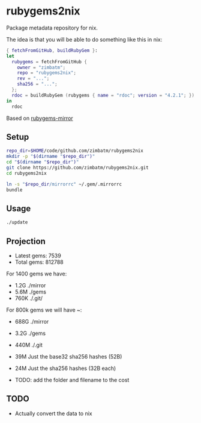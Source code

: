 # rubygems2nix

Package metadata repository for nix.

The idea is that you will be able to do something like this in nix:

```nix
{ fetchFromGitHub, buildRubyGem }:
let
  rubygems = fetchFromGitHub {
    owner = "zimbatm";
    repo = "rubygems2nix";
    rev = "...";
    sha256 = "...";
  };
  rdoc = buildRubyGem (rubygems { name = "rdoc"; version = "4.2.1"; });
in
  rdoc
```

Based on [rubygems-mirror](https://github.com/rubygems/rubygems-mirror)

## Setup

```sh
repo_dir=$HOME/code/github.com/zimbatm/rubygems2nix
mkdir -p "$(dirname "$repo_dir")"
cd "$(dirname "$repo_dir")"
git clone https://github.com/zimbatm/rubygems2nix.git
cd rubygems2nix

ln -s "$repo_dir/mirrorrc" ~/.gem/.mirrorrc
bundle
```

## Usage

```sh
./update
```

## Projection

* Latest gems: 7539
* Total gems: 812788

For 1400 gems we have:
* 1.2G ./mirror
* 5.6M ./gems
* 760K ./.git/

For 800k gems we will have ~:
* 688G ./mirror
* 3.2G ./gems
* 440M ./.git

* 39M  Just the base32 sha256 hashes (52B)
* 24M  Just the sha256 hashes (32B each)
* TODO: add the folder and filename to the cost

## TODO

* Actually convert the data to nix

